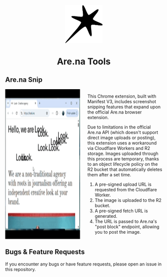 <div align="center">
  <img src="img/logo.png" alt="Demo" width="120"/>
  <h1>Are.na Tools</h1>
</div>


## Are.na Snip

<div style="display: flex; gap: 24px">
  <img src="browser/snip/gif/demo.gif" alt="Demo" width="240"/>
  <div>
  <p>
    This Chrome extension, built with Manifest V3, includes screenshot snipping features that expand upon the official Are.na browser extension.
  </p>

  <p>
    Due to limitations in the official Are.na API (which doesn't support direct image uploads or posting), this extension uses a workaround via Cloudflare Workers and R2 storage. Images uploaded through this process are temporary, thanks to an object lifecycle policy on the R2 bucket that automatically deletes them after a set time.

  1. A pre-signed upload URL is requested from the Cloudflare Worker.
  2. The image is uploaded to the R2 bucket.
  3. A pre-signed fetch URL is generated.
  4. The URL is passed to Are.na's "post block" endpoint, allowing you to post the image.

  </p>
  </div>
</div>



## Bugs & Feature Requests
If you encounter any bugs or have feature requests, please open an issue in this repository.
